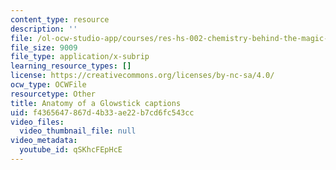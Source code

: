 ```yaml
---
content_type: resource
description: ''
file: /ol-ocw-studio-app/courses/res-hs-002-chemistry-behind-the-magic-chemical-demonstrations-for-the-classroom/qSKhcFEpHcE_captions.webvtt
file_size: 9009
file_type: application/x-subrip
learning_resource_types: []
license: https://creativecommons.org/licenses/by-nc-sa/4.0/
ocw_type: OCWFile
resourcetype: Other
title: Anatomy of a Glowstick captions
uid: f4365647-867d-4b33-ae22-b7cd6fc543cc
video_files:
  video_thumbnail_file: null
video_metadata:
  youtube_id: qSKhcFEpHcE
---
```

